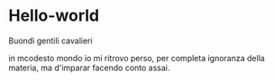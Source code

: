 # Hello-world

Buondì gentili cavalieri

in mcodesto mondo io mi ritrovo perso, per completa ignoranza della materia, ma d'imparar facendo conto assai.
